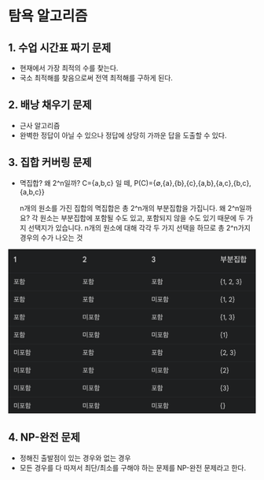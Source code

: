 # 탐욕 알고리즘

## 1. 수업 시간표 짜기 문제

- 현재에서 가장 최적의 수를 찾는다.
- 국소 최적해를 찾음으로써 전역 최적해를 구하게 된다.

## 2. 배낭 채우기 문제

- 근사 알고리즘
- 완벽한 정답이 아닐 수 있으나 정답에 상당히 가까운 답을 도출할 수 있다.

## 3. 집합 커버링 문제

- 멱집합? 왜 2^n일까?
  C={a,b,c} 일 떼, P(C)={∅,{a},{b},{c},{a,b},{a,c},{b,c},{a,b,c}}

  n개의 원소를 가진 집합의 멱집합은 총 2^n개의 부분집합을 가집니다.
  왜 2^n일까요? 각 원소는 부분집합에 포함될 수도 있고, 포함되지 않을 수도 있기 때문에 두 가지 선택지가 있습니다. n개의 원소에 대해 각각 두 가지 선택을 하므로 총 2^n가지 경우의 수가 나오는 것

![alt text](image.png)

## 4. NP-완전 문제

- 정해진 출발점이 있는 경우와 없는 경우
- 모든 경우를 다 따져서 최단/최소를 구해야 하는 문제를 NP-완전 문제라고 한다.
